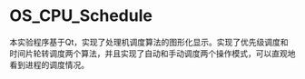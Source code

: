 # OS_CPU_Schedule
本实验程序基于Qt，实现了处理机调度算法的图形化显示。实现了优先级调度和时间片轮转调度两个算法，并且实现了自动和手动调度两个操作模式，可以直观地看到进程的调度情况。
